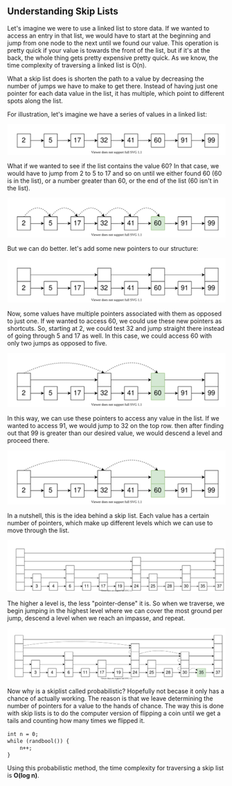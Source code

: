 ## Understanding Skip Lists

Let's imagine we were to use a linked list to store data. If we wanted to access an entry in that list, we would have to start at the beginning and jump from one node to the next until we found our value. This operation is pretty quick if your value is towards the front of the list, but if it's at the back, the whole thing gets pretty expensive pretty quick. 
As we know, the time complexity of traversing a linked list is O(n).

What a skip list does is shorten the path to a value by decreasing the number of jumps we have to make to get there. Instead of having just one pointer for each data value in the list, it has multiple, which point to different spots along the list. 

For illustration, let's imagine we have a series of values in a linked list:

![A simple linked list: 2 5 17 32 41 60 91 99](https://github.com/benjdod/datastructures/blob/master/resources/skiplist_linked_simple.svg)

What if we wanted to see if the list contains the value 60? In that case, we would have to jump from 2 to 5 to 17 and so on until we either found 60 (60 is in the list), or a number greater than 60, or the end of the list (60 isn't in the list). 

![Traversing the above mentioned list until we get to 60...](https://github.com/benjdod/datastructures/blob/master/resources/skiplist_linked_traverse.svg)

But we can do better. let's add some new pointers to our structure:

![A modified version of the list mentioned above, but with another layer of pointers](https://github.com/benjdod/datastructures/blob/master/resources/skiplist_mp_simple.svg)

Now, some values have multiple pointers associated with them as opposed to just one. If we wanted to access 60, we could use these new pointers as shortcuts. So, starting at 2, we could test 32 and jump straight there instead of going through 5 and 17 as well. In this case, we could access 60 with only two jumps as opposed to five.

![Traversing the modified list to find 60](https://github.com/benjdod/datastructures/blob/master/resources/skiplist_mp_traverse1.svg)

In this way, we can use these pointers to access any value in the list. If we wanted to access 91, we would jump to 32 on the top row. then after finding out that 99 is greater than our desired value, we would descend a level and proceed there. 

![Traversing the modified list to find 91](https://github.com/benjdod/datastructures/blob/master/resources/skiplist_mp_traverse1.svg)

In a nutshell, this is the idea behind a skip list. Each value has a certain number of pointers, which make up different levels which we can use to move through the list. 

![A small skip list](https://github.com/benjdod/datastructures/blob/master/resources/skiplist_sl_simple.svg)

The higher a level is, the less "pointer-dense" it is. So when we traverse, we begin jumping in the highest level where we can cover the most ground per jump, descend a level when we reach an impasse, and repeat.

![Traversing a skip list](https://github.com/benjdod/datastructures/blob/master/resources/skiplist_sl_traverse1.svg)

Now why is a skiplist called probabilistic? Hopefully not becase it only has a chance of actually working. The reason is that we leave determining the number of pointers for a value to the hands of chance. The way this is done with skip lists is to do the computer version of flipping a coin until we get a tails and counting how many times we flipped it.

```
int n = 0;
while (randbool()) {
    n++;
}
```

Using this probabilistic method, the time complexity for traversing a skip list is **O(log n)**.
